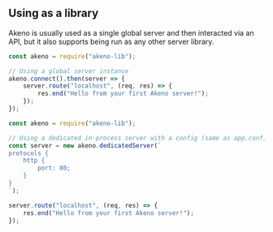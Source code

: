 ## Using as a library
Akeno is usually used as a single global server and then interacted via an API, but it also supports being run as any other server library.

```js
const akeno = require("akeno-lib");

// Using a global server instance
akeno.connect().then(server => {
    server.route("localhost", (req, res) => {
        res.end("Hello from your first Akeno server!");
    });
});
```

```js
const akeno = require("akeno-lib");

// Using a dedicated in-process server with a config (same as app.conf)
const server = new akeno.dedicatedServer(`
protocols {
    http {
        port: 80;
    }
}
`);

server.route("localhost", (req, res) => {
    res.end("Hello from your first Akeno server!");
});
```
